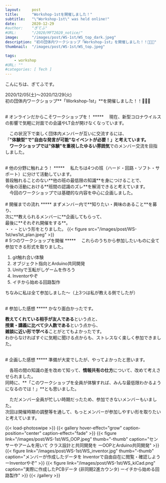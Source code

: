 ```yaml
---
layout:     post
title:      "Workshop-1stを開催しました！"
subtitle:   "\"Workshop-1st\" was held online!"
date:       2020-12-29
#author:    "ぎてふ"
#URL:       "/2020/MFT2020_notice/"
image:      "/images/post/WS-1st/WS_top_dark.jpeg"
description: "初の団体内ワークショップ「Workshop-1st」を開催しました！！🎉🎉🎉"
thumbnail:  "/images/post/WS-1st/WS_top.jpeg"

tags:
    - workshop
#URL: ""
#categories: [ Tech ]
---
```


こんにちは、ぎてふです。

2020/12/05(土)〜2020/12/29(火)<br>
初の団体内ワークショップ**「Workshop-1st」**を開催しました！！🎉🎉🎉

<br>
# オンラインだからこそワークショップを！
*****
　現在、新型コロナウイルスの影響で気軽に対面での会議やLT会が開けなくなっています。

　この状況下で楽しく団体内メンバーが互いに交流するには、<br>
「**"体験型"**で**"自由な発言が可能"**なイベントが必要！」と考えています。<br>
　ワークショップでは**"体験"**を重視した**ゆるい雰囲気**でのメンバー交流を目指しました。<br>

<br>
# 他の分野に触れよう！
*****
　私たちは4つの班（ハード・回路・ソフト・サポート）に分けて活動しています。<br>
普段触れることのない**他の班の最低限の知識**を身につけることで、<br>
今後の活動における**班間の認識のズレ**を解消できると考えています。<br>
　今回のワークショップでは基礎的な内容を中心に企画しました。<br>

<br>
# 開催までの流れ
*****
まずメンバー内で**知りたい・興味のあること**を募り、<br>
次に**教えられるメンバーに**企画してもらって、<br>
最後に**それぞれ開催をする**。<br>
・・・という形をとりました。
{{< figure src="/images/post/WS-1st/ws1st_plan.jpeg" >}}

<br>
# 5つのワークショップを開催
*****
　これらのうちから参加したいものに全て参加できる形式を取りました。

1. git触れ合い体験
1. オブジェクト指向とArduino共同開発
1. Unityで玉転がしゲームを作ろう
1. Inventorやぞ
1. イチから始める回路製作

ちなみに私は全て参加しました〜（上3つは私が教える側でしたが）<br>

<br>
# 参加した感想
*****
かなり面白かったです。

**教えてくれている相手が友人である**という点と、<br>
**授業・講義に比べて少人数である**という点から、<br>
**雑談に近い形で学べる**ことがとてもよかったです。<br>
わからなければすぐに気軽に聞ける点からも、ストレスなく楽しく参加できました。<br>

<br>
# 企画した感想
*****
準備が大変でしたが、やってよかったと思います。

　各班の間の知識の差を改めて知って、**情報共有の仕方**について、改めて考えさせられました。<br>
同時に、**「このワークショップを全員が体験すれば、みんな最低限わかるようになるのでは！」**とも思いました。

　ただメンバー全員が忙しい時期だったため、参加できないメンバーもいました。<br>
次回は開催時期の調整等を通して、もっとメンバーが参加しやすい形を取りたいと考えています。

{{< load-photoswipe >}}
{{< gallery hover-effect="grow" caption-position="center" caption-effect="fade" >}}
{{< figure link="/images/post/WS-1st/WS_OOP.jpeg" thumb="-thumb" caption="センサーやアームを用いて クラス設計と共同開発を ーOOPとArduino共同開発" >}}
{{< figure link="/images/post/WS-1st/WS_inventor.jpg" thumb="-thumb" caption="メンバーが作成したデータを Inventorで自由自在に閲覧・確認しよう ーInventorやぞ" >}}
{{< figure link="/images/post/WS-1st/WS_kiCad.png" caption="実際に作成したPCBデータ (非同期2進カウンタ) ーイチから始める回路製作" >}}
{{< /gallery >}}
